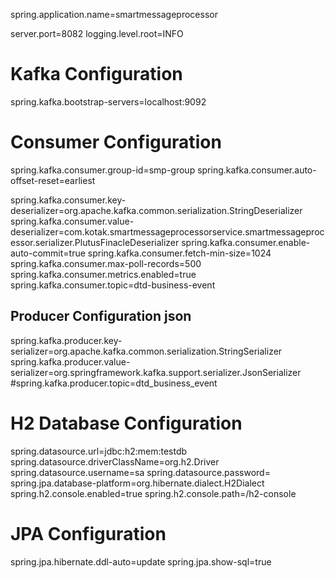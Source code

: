 spring.application.name=smartmessageprocessor

server.port=8082
logging.level.root=INFO

# Kafka Configuration
spring.kafka.bootstrap-servers=localhost:9092

# Consumer Configuration
spring.kafka.consumer.group-id=smp-group
spring.kafka.consumer.auto-offset-reset=earliest


spring.kafka.consumer.key-deserializer=org.apache.kafka.common.serialization.StringDeserializer
spring.kafka.consumer.value-deserializer=com.kotak.smartmessageprocessorservice.smartmessageprocessor.serializer.PlutusFinacleDeserializer
spring.kafka.consumer.enable-auto-commit=true
spring.kafka.consumer.fetch-min-size=1024
spring.kafka.consumer.max-poll-records=500
spring.kafka.consumer.metrics.enabled=true
spring.kafka.consumer.topic=dtd-business-event

## Producer Configuration json
spring.kafka.producer.key-serializer=org.apache.kafka.common.serialization.StringSerializer
spring.kafka.producer.value-serializer=org.springframework.kafka.support.serializer.JsonSerializer
#spring.kafka.producer.topic=dtd_business_event

# H2 Database Configuration
spring.datasource.url=jdbc:h2:mem:testdb
spring.datasource.driverClassName=org.h2.Driver
spring.datasource.username=sa
spring.datasource.password=
spring.jpa.database-platform=org.hibernate.dialect.H2Dialect
spring.h2.console.enabled=true
spring.h2.console.path=/h2-console

# JPA Configuration
spring.jpa.hibernate.ddl-auto=update
spring.jpa.show-sql=true
